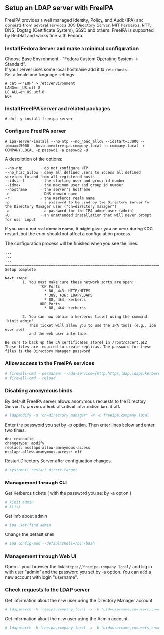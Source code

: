 
## Setup an LDAP server with FreeIPA

FreeIPA provides a well managed Identity, Policy, and Audit (IPA) and consists from several services 389 Directory Server, MIT Kerberos, NTP, DNS, Dogtag (Certificate System), SSSD and others.
FreeIPA is supported by RedHat and works fine with Fedora.

### Install Fedora Server and make a minimal configuration

Choose Base Environment - "Fedora Custom Operating System -> Standard".  
If your server uses some local hostname add it to `/etc/hosts`.  
Set a locale and language settings:

```console
# cat <<'EOF' > /etc/environment
LANG=en_US.utf-8
LC_ALL=en_US.utf-8
EOF
```

### Install FreeIPA server and related packages

```console
# dnf -y install freeipa-server
```

### Configure FreeIPA server

```console
# ipa-server-install --no-ntp --no_hbac_allow --idstart=33000 --idmax=45000 --hostname=freeipa.company.local -n company.local -r COMPANY.LOCAL -p passwd1 -a passwd2 -U
```

A description of the options:

```text
--no-ntp        - do not configure NTP
--no_hbac_allow - deny all defined users to access all defined services to and from all registered hosts
--idstart       - the starting user and group id number
--idmax         - the maximum user and group id number
--hostname      - the server's hostname
-n              - DNS domain name
-r              - the Kerberos realm name
-p              - a password to be used by the Directory Server for the Directory Manager user ("cn=directory manager")
-a              - a password for the IPA admin user (admin)
-U              - an unattended installation that will never prompt for user input
```

If you use a not real domain name, it might gives you an error during KDC restart, but the error should not affect a configuration process.

The configuration process will be finished when you see the lines:
```text
...
...
...
==============================================================================
Setup complete

Next steps:
        1. You must make sure these network ports are open:
                TCP Ports:
                  * 80, 443: HTTP/HTTPS
                  * 389, 636: LDAP/LDAPS
                  * 88, 464: kerberos
                UDP Ports:
                  * 88, 464: kerberos

        2. You can now obtain a kerberos ticket using the command: 'kinit admin'
           This ticket will allow you to use the IPA tools (e.g., ipa user-add)
           and the web user interface.

Be sure to back up the CA certificates stored in /root/cacert.p12
These files are required to create replicas. The password for these
files is the Directory Manager password
```

### Allow access to the FreeIPA services

```bash
# firewall-cmd --permanent --add-service={http,https,ldap,ldaps,kerberos,kpasswd}
# firewall-cmd --reload
```

### Disabling anonymous binds

By default FreeIPA server allows anonymous requests to the Directory Server.
To prevent a leak of critical information turn it off.

```bash
# ldapmodify -D "cn=directory manager" -W -h freeipa.company.local
```

Enter the password you set by -p option.
Then enter lines below and enter two times.

```console
dn: cn=config
changetype: modify
replace: nsslapd-allow-anonymous-access
nsslapd-allow-anonymous-access: off
```

Restart Directory Server after configuration changes.

```bash
# systemctl restart dirsrv.target
```

### Management through CLI

Get Kerberos tickets ( with the password you set by -a option )
```bash
# kinit admin
# klist
```

Get info about admin
```bash
# ipa user-find admin
```

Change the default shell
```bash
# ipa config-mod --defaultshell=/bin/bash
```

### Management through Web UI

Open in your browser the link `https://freeipa.company.local/` and log in with user "admin" and the password you set by -a option.
You can add a new account with login "username".

### Check requests to the LDAP server

Get information about the new user using the Directory Manager account

```bash
# ldapsearch -h freeipa.company.local -x -b "uid=username,cn=users,cn=compat,dc=contactis,dc=local" -D "cn=directory manager" -w passwd1
```

Get information about the new user using the Admin account

```bash
# ldapsearch -h freeipa.company.local -x -b "uid=username,cn=users,cn=compat,dc=contactis,dc=local" -D "uid=admin,cn=users,cn=compat,dc=contactis,dc=local" -w passwd2
```
